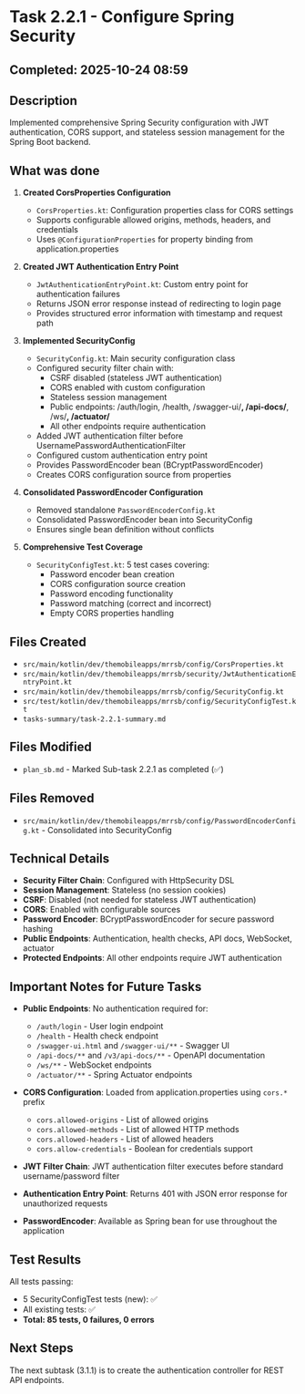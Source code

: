 # Task 2.2.1 - Configure Spring Security

## Completed: 2025-10-24 08:59

## Description

Implemented comprehensive Spring Security configuration with JWT authentication, CORS support, and stateless session management for the Spring Boot backend.

## What was done

1. **Created CorsProperties Configuration**
   - `CorsProperties.kt`: Configuration properties class for CORS settings
   - Supports configurable allowed origins, methods, headers, and credentials
   - Uses `@ConfigurationProperties` for property binding from application.properties

2. **Created JWT Authentication Entry Point**
   - `JwtAuthenticationEntryPoint.kt`: Custom entry point for authentication failures
   - Returns JSON error response instead of redirecting to login page
   - Provides structured error information with timestamp and request path

3. **Implemented SecurityConfig**
   - `SecurityConfig.kt`: Main security configuration class
   - Configured security filter chain with:
     - CSRF disabled (stateless JWT authentication)
     - CORS enabled with custom configuration
     - Stateless session management
     - Public endpoints: /auth/login, /health, /swagger-ui/**, /api-docs/**, /ws/**, /actuator/**
     - All other endpoints require authentication
   - Added JWT authentication filter before UsernamePasswordAuthenticationFilter
   - Configured custom authentication entry point
   - Provides PasswordEncoder bean (BCryptPasswordEncoder)
   - Creates CORS configuration source from properties

4. **Consolidated PasswordEncoder Configuration**
   - Removed standalone `PasswordEncoderConfig.kt`
   - Consolidated PasswordEncoder bean into SecurityConfig
   - Ensures single bean definition without conflicts

5. **Comprehensive Test Coverage**
   - `SecurityConfigTest.kt`: 5 test cases covering:
     - Password encoder bean creation
     - CORS configuration source creation
     - Password encoding functionality
     - Password matching (correct and incorrect)
     - Empty CORS properties handling

## Files Created

- `src/main/kotlin/dev/themobileapps/mrrsb/config/CorsProperties.kt`
- `src/main/kotlin/dev/themobileapps/mrrsb/security/JwtAuthenticationEntryPoint.kt`
- `src/main/kotlin/dev/themobileapps/mrrsb/config/SecurityConfig.kt`
- `src/test/kotlin/dev/themobileapps/mrrsb/config/SecurityConfigTest.kt`
- `tasks-summary/task-2.2.1-summary.md`

## Files Modified

- `plan_sb.md` - Marked Sub-task 2.2.1 as completed (✅)

## Files Removed

- `src/main/kotlin/dev/themobileapps/mrrsb/config/PasswordEncoderConfig.kt` - Consolidated into SecurityConfig

## Technical Details

- **Security Filter Chain**: Configured with HttpSecurity DSL
- **Session Management**: Stateless (no session cookies)
- **CSRF**: Disabled (not needed for stateless JWT authentication)
- **CORS**: Enabled with configurable sources
- **Password Encoder**: BCryptPasswordEncoder for secure password hashing
- **Public Endpoints**: Authentication, health checks, API docs, WebSocket, actuator
- **Protected Endpoints**: All other endpoints require JWT authentication

## Important Notes for Future Tasks

- **Public Endpoints**: No authentication required for:
  - `/auth/login` - User login endpoint
  - `/health` - Health check endpoint
  - `/swagger-ui.html` and `/swagger-ui/**` - Swagger UI
  - `/api-docs/**` and `/v3/api-docs/**` - OpenAPI documentation
  - `/ws/**` - WebSocket endpoints
  - `/actuator/**` - Spring Actuator endpoints

- **CORS Configuration**: Loaded from application.properties using `cors.*` prefix
  - `cors.allowed-origins` - List of allowed origins
  - `cors.allowed-methods` - List of allowed HTTP methods
  - `cors.allowed-headers` - List of allowed headers
  - `cors.allow-credentials` - Boolean for credentials support

- **JWT Filter Chain**: JWT authentication filter executes before standard username/password filter

- **Authentication Entry Point**: Returns 401 with JSON error response for unauthorized requests

- **PasswordEncoder**: Available as Spring bean for use throughout the application

## Test Results

All tests passing:
- 5 SecurityConfigTest tests (new): ✅
- All existing tests: ✅
- **Total: 85 tests, 0 failures, 0 errors**

## Next Steps

The next subtask (3.1.1) is to create the authentication controller for REST API endpoints.
